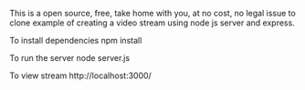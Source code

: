 
This is a open source, free, take home with you, at no cost, no legal issue to clone example of creating a video stream using node js server and express.

To install dependencies
npm install

To run the server
node server.js

To view stream
http://localhost:3000/
